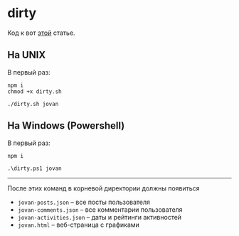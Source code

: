 # dirty

Код к вот [этой](https://beta.observablehq.com/@romaklimenko/social-activity-visualization) статье.

## На UNIX

В первый раз:

```
npm i
chmod +x dirty.sh
```

```
./dirty.sh jovan
```

## На Windows (Powershell)

В первый раз:

```
npm i
```

```
.\dirty.ps1 jovan
```

***

После этих команд в корневой директории должны появиться

* `jovan-posts.json` – все посты пользователя
* `jovan-comments.json` – все комментарии пользователя
* `jovan-activities.json` – даты и рейтинги активностей
* `jovan.html` – веб-страница с графиками